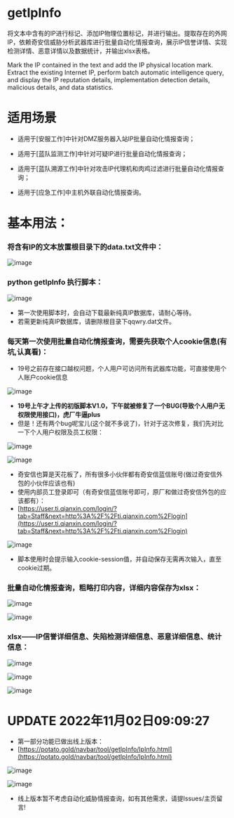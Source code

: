 # getIpInfo

将文本中含有的IP进行标记、添加IP物理位置标记，并进行输出。提取存在的外网IP，依赖奇安信威胁分析武器库进行批量自动化情报查询，展示IP信誉详情、实现检测详情、恶意详情以及数据统计，并输出xlsx表格。

Mark the IP contained in the text and add the IP physical location mark. Extract the existing Internet IP, perform batch automatic intelligence query, and display the IP reputation details, implementation detection details, malicious details, and data statistics.

# 适用场景
- 适用于[安服工作]中针对DMZ服务器入站IP批量自动化情报查询；

- 适用于[蓝队监测工作]中针对可疑IP进行批量自动化情报查询；

- 适用于[蓝队溯源工作]中针对攻击IP代理机和肉鸡过滤进行批量自动化情报查询；

- 适用于[应急工作]中主机外联自动化情报查询。

# 基本用法：

### 将含有IP的文本放置根目录下的data.txt文件中：

![image](/img/1.png)

### python getIpInfo 执行脚本：

![image](/img/2.png)

- 第一次使用脚本时，会自动下载最新纯真IP数据库，请耐心等待。
- 若需更新纯真IP数据库，请删除根目录下qqwry.dat文件。

### 每天第一次使用批量自动化情报查询，需要先获取个人cookie信息(有坑,认真看)：

- 19号之前存在接口越权问题，个人用户可访问所有武器库功能，可直接使用个人账户cookie信息

![image](/img/8.png)

- **19号上午才上传的初版脚本V1.0，下午就被修复了一个BUG(导致个人用户无权限使用接口)，虎厂牛逼plus**
- 但是！还有两个bug呢宝儿(这个就不多说了)，针对于这次修复，我们先对比一下个人用户权限及员工权限：

![image](/img/9.png)

![image](/img/10.png)

- 奇安信也算是天花板了，所有很多小伙伴都有奇安信蓝信账号(做过奇安信外包的小伙伴应该也有)
- 使用内部员工登录即可（有奇安信蓝信账号即可，原厂和做过奇安信外包的应该都有）：
- [https://user.ti.qianxin.com/login/?tab=Staff&next=http%3A%2F%2Fti.qianxin.com%2Flogin](https://user.ti.qianxin.com/login/?tab=Staff&next=http%3A%2F%2Fti.qianxin.com%2Flogin)

![image](/img/11.png)

- 脚本使用时会提示输入cookie-session值，并自动保存无需再次输入，直至cookie过期。

### 批量自动化情报查询，粗略打印内容，详细内容保存为xlsx：

![image](/img/3.png)

![image](/img/4.png)

### xlsx——IP信誉详细信息、失陷检测详细信息、恶意详细信息、统计信息：

![image](/img/5.png)

![image](/img/6.png)

![image](/img/7.png)

# UPDATE 2022年11月02日09:09:27

- 第一部分功能已做出线上版本：
- [https://potato.gold/navbar/tool/getIpInfo/IpInfo.html](https://potato.gold/navbar/tool/getIpInfo/IpInfo.html)

![image](/img/web1.png)

![image](/img/web2.png)

- 线上版本暂不考虑自动化威胁情报查询，如有其他需求，请提Issues/主页留言!
